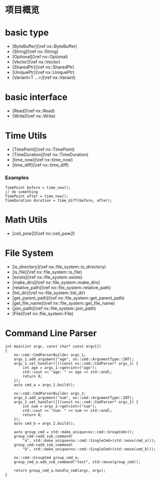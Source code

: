# 项目概览

<!-- - [基本类型](\ref docs/basic_type.md) -->
# basic type
- [ByteBuffer](\ref nx::ByteBuffer)
- [String](\ref nx::String)
- [Optional<T>](\ref nx::Optional)
- [Vector<T>](\ref nx::Vector)
- [SharedPtr<T>](\ref nx::SharedPtr)
- [UniquePtr<T>](\ref nx::UniquePtr)
- [Variant<T ...>](\ref nx::Variant)

<!-- # basic helper class
- [Uncopyable](\ref nx::Uncopyable) -->

# basic interface
- [Read](\ref nx::Read)
- [Write](\ref nx::Write)

# Time Utils
- [TimePoint](\ref nx::TimePoint)
- [TimeDuration](\ref nx::TimeDuration)
- [time_now](\ref nx::time_now)
- [time_diff](\ref nx::time_diff)

### Examples

```
TimePoint before = time_now();
// do something
TimePoint after = time_now();
TimeDuration duration = time_diff(before, after);
```

# Math Utils
- [ceil_pow2](\ref nx::ceil_pow2)

# File System 
- [is_directory](\ref nx::file_system::is_directory)
- [is_file](\ref nx::file_system::is_file)
- [exists](\ref nx::file_system::exists)
- [make_dirs](\ref nx::file_system::make_dirs)
- [relative_path](\ref nx::file_system::relative_path)
- [list_dir](\ref nx::file_system::list_dir)
- [get_parent_path](\ref nx::file_system::get_parent_path)
- [get_file_name](\ref nx::file_system::get_file_name)
- [join_path](\ref nx::file_system::join_path)
- [File](\ref nx::file_system::File)

# Command Line Parser
```
int main(int argc, const char* const argv[])
{
    nx::cmd::CmdParserBuilder args_1;
    args_1.add_argument("age", nx::cmd::ArgumentType::INT);
    args_1.set_handler([](const nx::cmd::CmdParser* args_1) {
        int age = args_1->get<int>("age");
        std::cout << "age: " << age << std::endl;
        return 0;
    });
    auto cmd_a = args_1.build();

    nx::cmd::CmdParserBuilder args_2;
    args_2.add_argument("num", nx::cmd::ArgumentType::INT);
    args_2.set_handler([](const nx::cmd::CmdParser* args_2) {
        int num = args_2->get<int>("num");
        std::cout << "num: " << num << std::endl;
        return 0;
    });
    auto cmd_b = args_2.build();

    auto group_cmd = std::make_unique<nx::cmd::GroupCmd>();
    group_cmd->add_sub_command(
        "a", std::make_unique<nx::cmd::SingleCmd>(std::move(cmd_a)));
    group_cmd->add_sub_command(
        "b", std::make_unique<nx::cmd::SingleCmd>(std::move(cmd_b)));

    nx::cmd::GroupCmd group_cmd_a;
    group_cmd_a.add_sub_command("test", std::move(group_cmd));

    return group_cmd_a.handle_cmd(argc, argv);
}
```